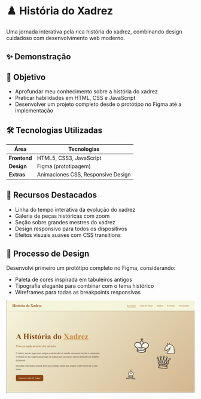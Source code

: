 # ♟️ História do Xadrez

Uma jornada interativa pela rica história do xadrez, combinando design cuidadoso com desenvolvimento web moderno.

## ✨ Demonstração

## 🎯 Objetivo

- Aprofundar meu conhecimento sobre a história do xadrez
- Praticar habilidades em HTML, CSS e JavaScript
- Desenvolver um projeto completo desde o protótipo no Figma até a implementação

## 🛠 Tecnologias Utilizadas

| Área       | Tecnologias |
|------------|-------------|
| **Frontend** | HTML5, CSS3, JavaScript |
| **Design**   | Figma (prototipagem) |
| **Extras**   | Animaciones CSS, Responsive Design |

## 📌 Recursos Destacados

- Linha do tempo interativa da evolução do xadrez
- Galeria de peças históricas com zoom
- Seção sobre grandes mestres do xadrez
- Design responsivo para todos os dispositivos
- Efeitos visuais suaves com CSS transitions

## 🎨 Processo de Design

Desenvolvi primeiro um protótipo completo no Figma, considerando:

- Paleta de cores inspirada em tabuleiros antigos
- Tipografia elegante para combinar com o tema histórico
- Wireframes para todas as breakpoints responsivas

![Figma Prototype](xadrez.png) 
